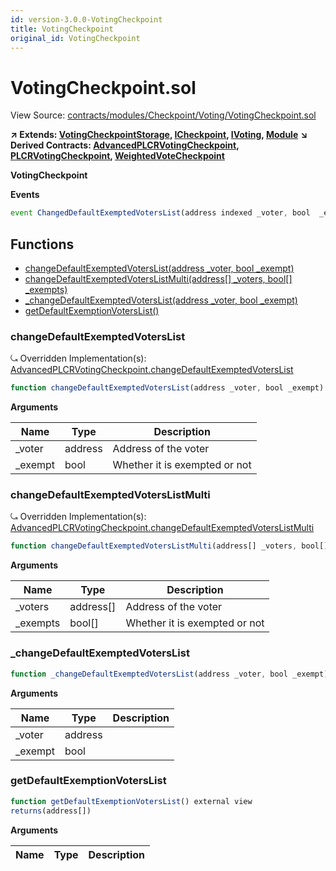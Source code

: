 ```yaml
---
id: version-3.0.0-VotingCheckpoint
title: VotingCheckpoint
original_id: VotingCheckpoint
---
```


# VotingCheckpoint.sol

View Source: [contracts/modules/Checkpoint/Voting/VotingCheckpoint.sol](../../contracts/modules/Checkpoint/Voting/VotingCheckpoint.sol)

**↗ Extends: [VotingCheckpointStorage](VotingCheckpointStorage.md), [ICheckpoint](ICheckpoint.md), [IVoting](IVoting.md), [Module](Module.md)**
**↘ Derived Contracts: [AdvancedPLCRVotingCheckpoint](AdvancedPLCRVotingCheckpoint.md), [PLCRVotingCheckpoint](PLCRVotingCheckpoint.md), [WeightedVoteCheckpoint](WeightedVoteCheckpoint.md)**

**VotingCheckpoint**

**Events**

```js
event ChangedDefaultExemptedVotersList(address indexed _voter, bool  _exempt);
```

## Functions

- [changeDefaultExemptedVotersList(address _voter, bool _exempt)](#changedefaultexemptedvoterslist)
- [changeDefaultExemptedVotersListMulti(address[] _voters, bool[] _exempts)](#changedefaultexemptedvoterslistmulti)
- [_changeDefaultExemptedVotersList(address _voter, bool _exempt)](#_changedefaultexemptedvoterslist)
- [getDefaultExemptionVotersList()](#getdefaultexemptionvoterslist)

### changeDefaultExemptedVotersList

⤿ Overridden Implementation(s): [AdvancedPLCRVotingCheckpoint.changeDefaultExemptedVotersList](AdvancedPLCRVotingCheckpoint.md#changedefaultexemptedvoterslist)

```js
function changeDefaultExemptedVotersList(address _voter, bool _exempt) public nonpayable withPerm 
```

**Arguments**

| Name        | Type           | Description  |
| ------------- |------------- | -----|
| _voter | address | Address of the voter | 
| _exempt | bool | Whether it is exempted or not | 

### changeDefaultExemptedVotersListMulti

⤿ Overridden Implementation(s): [AdvancedPLCRVotingCheckpoint.changeDefaultExemptedVotersListMulti](AdvancedPLCRVotingCheckpoint.md#changedefaultexemptedvoterslistmulti)

```js
function changeDefaultExemptedVotersListMulti(address[] _voters, bool[] _exempts) public nonpayable withPerm 
```

**Arguments**

| Name        | Type           | Description  |
| ------------- |------------- | -----|
| _voters | address[] | Address of the voter | 
| _exempts | bool[] | Whether it is exempted or not | 

### _changeDefaultExemptedVotersList

```js
function _changeDefaultExemptedVotersList(address _voter, bool _exempt) internal nonpayable
```

**Arguments**

| Name        | Type           | Description  |
| ------------- |------------- | -----|
| _voter | address |  | 
| _exempt | bool |  | 

### getDefaultExemptionVotersList

```js
function getDefaultExemptionVotersList() external view
returns(address[])
```

**Arguments**

| Name        | Type           | Description  |
| ------------- |------------- | -----|

